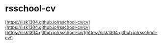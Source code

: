 # rsschool-cv
[https://lisk1304.github.io/rsschool-cv/cv](https://lisk1304.github.io/rsschool-cv/cv)
[https://lisk1304.github.io/rsschool-cv/](https://lisk1304.github.io/rsschool-cv/)
